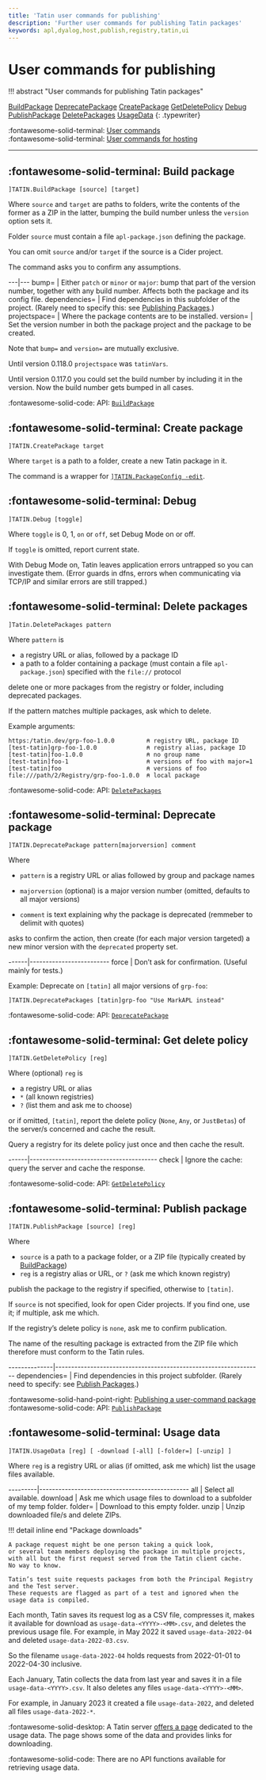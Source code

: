 ```yaml
---
title: 'Tatin user commands for publishing'
description: 'Further user commands for publishing Tatin packages'
keywords: apl,dyalog,host,publish,registry,tatin,ui
---
```

# User commands for publishing

!!! abstract "User commands for publishing Tatin packages"

[BuildPackage](#build-package)       [DeprecatePackage](#deprecate-package)
[CreatePackage](#create-package)      [GetDeletePolicy](#get-delete-policy)
[Debug](#debug)              [PublishPackage](#publish-package)
[DeletePackages](#delete-packages)     [UsageData](#usage-data)
{: .typewriter}

:fontawesome-solid-terminal:
[User commands](user-commands.md)<br>
:fontawesome-solid-terminal:
[User commands for hosting](user-commands-host.md)


---

## :fontawesome-solid-terminal: Build package

    ]TATIN.BuildPackage [source] [target]

Where `source` and `target` are paths to folders, write the contents of the former as a ZIP in the latter,
bumping the build number unless the `version` option sets it.

Folder `source` must contain a file `apl-package.json` defining the package.

You can omit `source` and/or `target` if the source is a Cider project.

The command asks you to confirm any assumptions.

---|---
bump=         | Either `patch` or `minor` or `major`: bump that part of the version number, together with any build number. Affects both the package and its config file.
dependencies= | Find dependencies in this subfolder of the project. (Rarely need to specify this: see [Publishing Packages](publish-packages.md).)
projectspace= | Where the package contents are to be installed.
version=      | Set the version number in both the package project and the package to be created.

Note that `bump=` and `version=` are mutually exclusive.

Until version 0.118.0 `projectspace` was `tatinVars`.

Until version 0.117.0 you could set the build number by including it in the version.
Now the build number gets bumped in all cases.

:fontawesome-solid-code: API:
[`BuildPackage`](api.md#build-package)



## :fontawesome-solid-terminal: Create package

    ]TATIN.CreatePackage target

Where `target` is a path to a folder, create a new Tatin package in it.

The command is a wrapper for [`]TATIN.PackageConfig -edit`](user-commands.md#package-config).


## :fontawesome-solid-terminal: Debug

    ]TATIN.Debug [toggle]

Where `toggle` is 0, 1, `on` or `off`, set Debug Mode on or off.

If `toggle` is omitted, report current state.

With Debug Mode on, Tatin leaves application errors untrapped so you can investigate them.
(Error guards in dfns, errors when communicating via TCP/IP and similar errors are still trapped.)


## :fontawesome-solid-terminal: Delete packages

    ]Tatin.DeletePackages pattern

Where `pattern` is

-   a registry URL or alias, followed by a package ID
-   a path to a folder containing a package (must contain a file `apl-package.json`) specified with the `file://` protocol

delete one or more packages from the registry or folder, including deprecated packages.

If the pattern matches multiple packages, ask which to delete.

Example arguments:

    https:/tatin.dev/grp-foo-1.0.0         ⍝ registry URL, package ID
    [test-tatin]grp-foo-1.0.0              ⍝ registry alias, package ID
    [test-tatin]foo-1.0.0                  ⍝ no group name
    [test-tatin]foo-1                      ⍝ versions of foo with major=1
    [test-tatin]foo                        ⍝ versions of foo
    file:///path/2/Registry/grp-foo-1.0.0  ⍝ local package

:fontawesome-solid-code: API:
[`DeletePackages`](api.md#delete-packages)


## :fontawesome-solid-terminal: Deprecate package

    ]TATIN.DeprecatePackage pattern[majorversion] comment

Where

-   `pattern` is a registry URL or alias followed by group and package names

-   `majorversion` (optional) is a major version number (omitted, defaults to all major versions)

-   `comment` is text explaining why the package is deprecated (remmeber to delimit with quotes)

asks to confirm the action, then create
(for each major version targeted)
a new minor version with the `deprecated` property set.

------|-------------------------
force | Don’t ask for confirmation. (Useful mainly for tests.)

Example: Deprecate on `[tatin]` all major versions of `grp-foo`:
```
]TATIN.DeprecatePackages [tatin]grp-foo "Use MarkAPL instead"
```

:fontawesome-solid-code: API:
[`DeprecatePackage`](api.md#deprecate-package)


## :fontawesome-solid-terminal: Get delete policy

    ]TATIN.GetDeletePolicy [reg]

Where (optional) `reg` is

-   a registry URL or alias
-   `*` (all known registries)
-   `?` (list them and ask me to choose)

or if omitted, `[tatin]`,
report the delete policy (`None`, `Any`, or `JustBetas`) of the server/s concerned
and cache the result.

Query a registry for its delete policy just once
and then cache the result.

------|----------------------------------------
check | Ignore the cache: query the server and cache the response.

:fontawesome-solid-code: API:
[`GetDeletePolicy`](api.md#get-delete-policy)


## :fontawesome-solid-terminal: Publish package

    ]TATIN.PublishPackage [source] [reg]

Where

-   `source` is a path to a package folder, or a ZIP file (typically created by [BuildPackage](#build-package))
-   `reg` is a registry alias or URL, or `?` (ask me which known registry)

publish the package to the registry if specified, otherwise to `[tatin]`.

If `source` is not specified, look for open Cider projects.
If you find one, use it; if multiple, ask me which.

If the registry’s delete policy is `none`, ask me to confirm publication.

The name of the resulting package is extracted from the ZIP file which therefore must conform
to the Tatin rules.

--------------|-----------------------------------------------------------------
dependencies= | Find dependencies in this project subfolder. (Rarely need to specify: see [Publish Packages](publish-packages.md).)

:fontawesome-solid-hand-point-right:
[Publishing a user-command package](publish-packages.md#user-command-packages)<br>
:fontawesome-solid-code: API:
[`PublishPackage`](api.md#publish-package)


## :fontawesome-solid-terminal: Usage data

    ]TATIN.UsageData [reg] [ -download [-all] [-folder=] [-unzip] ]

Where `reg` is a registry URL or alias
(if omitted, ask me which)
list the usage files available.

---------|-----------------------------------------------
all      | Select all available.
download | Ask me which usage files to download to a subfolder of my temp folder.
folder=  | Download to this empty folder.
unzip    | Unzip downloaded file/s and delete ZIPs.

!!! detail inline end "Package downloads"

    A package request might be one person taking a quick look,
    or several team members deploying the package in multiple projects,
    with all but the first request served from the Tatin client cache.
    No way to know.

    Tatin’s test suite requests packages from both the Principal Registry and the Test server.
    These requests are flagged as part of a test and ignored when the usage data is compiled.


Each month, Tatin saves its request log as a CSV file,
compresses it, makes it available for download as `usage-data-<YYYY>-<MM>.csv`,
and deletes the previous usage file.
For example, in May 2022 it saved `usage-data-2022-04` and deleted `usage-data-2022-03.csv`.

So the filename `usage-data-2022-04` holds requests from 2022-01-01 to 2022-04-30 inclusive.

Each January, Tatin collects the data from last year and saves it in a file `usage-data-<YYYY>.csv`.
It also deletes any files `usage-data-<YYYY>-<MM>`.

For example, in January 2023 it created a file `usage-data-2022`, and deleted all files `usage-data-2022-*`.

:fontawesome-solid-desktop:
A Tatin server [offers a page](https://tatin.dev/v1/usage-data "Link to the principal Tatin server`s Usage Data page") dedicated to the usage data.
The page shows some of the data and provides links for downloading.

:fontawesome-solid-code:
There are no API functions available for retrieving usage data.
